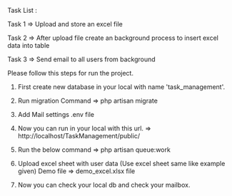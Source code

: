 Task List :

Task 1  => Upload and store an excel file

Task 2 => After upload file create an background process to insert excel data into table

Task 3 => Send email to all users from  background


Please follow this steps for run the project.

1.  First create new database in your local with name 'task_management'.

2.  Run migration Command => php artisan migrate

3.  Add Mail settings .env file
    
4.  Now you can run in your local with this url. => http://localhost/TaskManagement/public/

5.  Run the below command => php artisan queue:work

6.  Upload excel sheet with user data (Use excel sheet same like example given) Demo file => demo_excel.xlsx file

7.  Now you can check your local db and check your mailbox.

    
